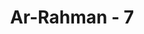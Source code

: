 ---
title: "Ar-Rahman - 7"
no: 7
arabic_no: ٧
ayah: وَالسَّمَاۤءَ رَفَعَهَا وَوَضَعَ الْمِيْزَانَۙ  
translation: "Dan langit telah ditinggikan-Nya dan Dia ciptakan keseimbangan,"
tafsir: "Allah menyatakan bahwa Dia menciptakan langit tempat diturunkan perintah dan larangan-Nya kepada hamba-hamba-Nya, tempat malaikat-malaikat yang turun membawa wahyu-Nya kepada nabi-nabi-Nya, Di samping itu Dia menghendaki adanya keseimbangan dalam segala hal. Di antaranya adalah perimbangan akidah, yaitu mentauhidkan-Nya, karena tauhid adalah pertengahan antara mengingkari adanya Allah dengan mempersekutukan-Nya begitu saja, Perimbangan dalam ibadah, dalam beramal dan dalam budi pekerti, perimbangan dalam kekuatan rohani dan jasmani dan sebagainya. Demikianlah perimbangan dan keadilan yang dikehendaki-Nya dengan tidak membiarkan sesuatu karena kecilnya dan tidak pula mementingkan yang lain karena besarnya. Perimbangan-Nya mencakup semua yang ada di alam ini."
---